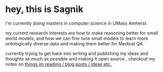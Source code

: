 # hey, this is Sagnik 

i'm currently doing masters in computer science in UMass Amherst.

my current research interests are how to make reasoning better for small world models, and how 
we can fine tune small models to learn more ontologically diverse data and making them better 
for Medical QA.

currently trying to get back into writing and publishing my ideas and thoughts as much as possible and 
making it open source , checkout my notes on [things im reading / blog posts / ideas etc.](https://sagnikc395.github.io/notes).
